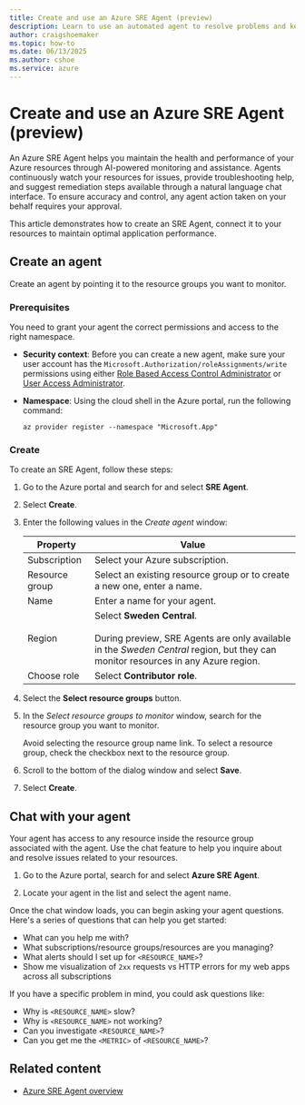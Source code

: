 ```yaml
---
title: Create and use an Azure SRE Agent (preview)
description: Learn to use an automated agent to resolve problems and keep your apps running in Azure.
author: craigshoemaker
ms.topic: how-to
ms.date: 06/13/2025
ms.author: cshoe
ms.service: azure
---
```


# Create and use an Azure SRE Agent (preview)

An Azure SRE Agent helps you maintain the health and performance of your Azure resources through AI-powered monitoring and assistance. Agents continuously watch your resources for issues, provide troubleshooting help, and suggest remediation steps available through a natural language chat interface. To ensure accuracy and control, any agent action taken on your behalf requires your approval.

This article demonstrates how to  create an SRE Agent, connect it to your resources to maintain optimal application performance.

## Create an agent

Create an agent by pointing it to the resource groups you want to monitor.

### Prerequisites

You need to grant your agent the correct permissions and access to the right namespace.

- **Security context**: Before you can create a new agent, make sure your user account has the `Microsoft.Authorization/roleAssignments/write` permissions using either [Role Based Access Control Administrator](/azure/role-based-access-control/built-in-roles) or [User Access Administrator](/azure/role-based-access-control/built-in-roles).

- **Namespace**: Using the cloud shell in the Azure portal, run the following command:

    ```azurecli  
    az provider register --namespace "Microsoft.App"
    ```

### Create

To create an SRE Agent, follow these steps:

1. Go to the Azure portal and search for and select **SRE Agent**.

1. Select **Create**.

1. Enter the following values in the *Create agent* window:

    | Property | Value |
    |---|---|
    | Subscription | Select your Azure subscription. |
    | Resource group | Select an existing resource group or to create a new one, enter a name.  |
    | Name | Enter a name for your agent. |
    | Region | Select **Sweden Central**.<br><br>During preview, SRE Agents are only available in the *Sweden Central* region, but they can monitor resources in any Azure region.|
    | Choose role | Select **Contributor role**. |

1. Select the **Select resource groups** button.

1. In the *Select resource groups to monitor* window, search for the resource group you want to monitor.

    Avoid selecting the resource group name link. To select a resource group, check the checkbox next to the resource group.

1. Scroll to the bottom of the dialog window and select **Save**.

1. Select **Create**.

## Chat with your agent

Your agent has access to any resource inside the resource group associated with the agent. Use the chat feature to help you inquire about and resolve issues related to your resources.

1. Go to the Azure portal, search for and select **Azure SRE Agent**.

1. Locate your agent in the list and select the agent name.

Once the chat window loads, you can begin asking your agent questions. Here's a series of questions that can help you get started:

- What can you help me with?
- What subscriptions/resource groups/resources are you managing?
- What alerts should I set up for `<RESOURCE_NAME>`?
- Show me visualization of `2xx` requests vs HTTP errors for my web apps across all subscriptions

If you have a specific problem in mind, you could ask questions like:

- Why is `<RESOURCE_NAME>` slow?
- Why is `<RESOURCE_NAME>` not working?
- Can you investigate `<RESOURCE_NAME>`?
- Can you get me the `<METRIC>` of `<RESOURCE_NAME>`?

## Related content

- [Azure SRE Agent overview](./overview.md)
